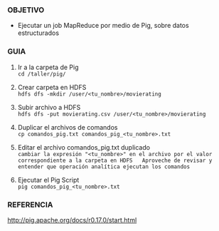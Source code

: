 ### OBJETIVO
* Ejecutar un job MapReduce por medio de Pig, sobre datos estructurados 

### GUIA
1. Ir a la carpeta de Pig  
`cd /taller/pig/`

2. Crear carpeta en HDFS  
`hdfs dfs -mkdir /user/<tu_nombre>/movierating`

3. Subir archivo a HDFS  
`hdfs dfs -put movierating.csv /user/<tu_nombre>/movierating`

4. Duplicar el archivos de comandos  
`cp comandos_pig.txt comandos_pig_<tu_nombre>.txt`

4. Editar el archivo comandos_pig.txt duplicado  
`cambiar la expresión "<tu_nombre>" en el archivo por el valor correspondiente a la carpeta en HDFS  
Aproveche de revisar y entender que operación analítica ejecutan los comandos`

5. Ejecutar el Pig Script  
`pig comandos_pig_<tu_nombre>.txt`

### REFERENCIA

http://pig.apache.org/docs/r0.17.0/start.html
